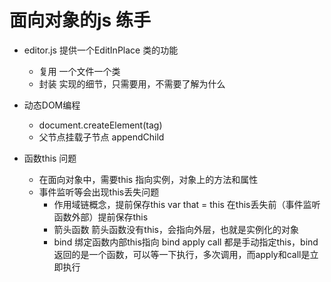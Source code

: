 # 面向对象的js 练手

- editor.js 提供一个EditInPlace 类的功能
    - 复用
        一个文件一个类
    - 封装
        实现的细节，只需要用，不需要了解为什么

- 动态DOM编程
    - document.createElement(tag)
    - 父节点挂载子节点
        appendChild

- 函数this 问题
    - 在面向对象中，需要this 指向实例，对象上的方法和属性
    - 事件监听等会出现this丢失问题
        - 作用域链概念，提前保存this
            var that = this 在this丢失前（事件监听函数外部）提前保存this
        - 箭头函数
            箭头函数没有this，会指向外层，也就是实例化的对象
        - bind 绑定函数内部this指向
            bind apply call 都是手动指定this，bind返回的是一个函数，可以等一下执行，多次调用，而apply和call是立即执行